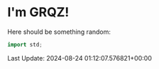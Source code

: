 # I'm GRQZ!
Here should be something random:  
```cpp
import std;
```


Last Update: 2024-08-24 01:12:07.576821+00:00
